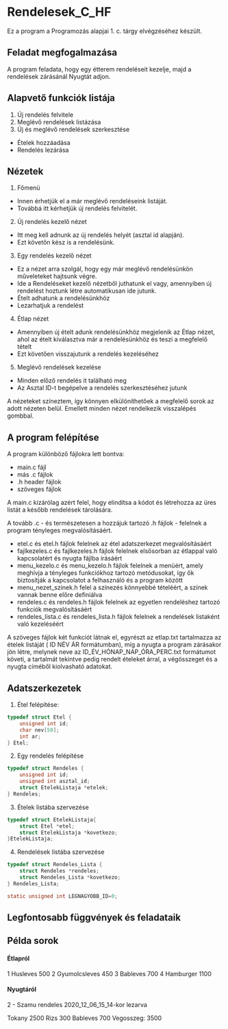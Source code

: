 # Rendelesek_C_HF
Ez a program a Programozás alapjai 1. c. tárgy elvégzéséhez készült.

## Feladat megfogalmazása
A program feladata, hogy egy étterem rendeléseit kezelje, majd a rendelések zárásánál Nyugtát adjon.

## Alapvető funkciók listája
1. Új rendelés felvitele
2. Meglévő rendelések listázása
3. Új és meglévő rendelések szerkesztése
  * Ételek hozzáadása
  * Rendelés lezárása

## Nézetek
1. Főmenü
  * Innen érhetjük el a már meglévő rendeléseink listáját.
  * Továbbá itt kérhetjük új rendelés felvitelét.
2. Új rendelés kezelő nézet
  * Itt meg kell adnunk az új rendelés helyét (asztal id alapján).
  * Ezt követőn kész is a rendelésünk.
3. Egy rendelés kezelő nézet
  * Ez a nézet arra szolgál, hogy egy már meglévő rendelésünkön műveleteket hajtsunk végre.
  * Ide a Rendeléseket kezelő nézetből juthatunk el vagy, amennyiben új rendelést hoztunk létre automatikusan ide jutunk.
  * Ételt adhatunk a rendelésünkhöz
  * Lezarhatjuk a rendelést
4. Étlap nézet
  * Amennyiben új ételt adunk rendelésünkhöz megjelenik az Étlap nézet, ahol az ételt kiválasztva már a rendelésünkhöz és teszi a megfelelő tételt
  * Ezt követően visszajutunk a rendelés kezeléséhez
5. Meglévő rendelések kezelése
  * Minden előző rendelés it található meg
  * Az Asztal ID-t begépelve a rendelés szerkesztéséhez jutunk
  
A nézeteket színeztem, így könnyen elkülöníthetőek a megfelelő sorok az adott nézeten belül.
Emellett minden nézet rendelkezik visszalépés gombbal.

## A program felépítése
A program különböző fájlokra lett bontva:
* main.c fájl
* más .c fájlok
* .h header fájlok
* szöveges fájlok

A main.c kizárólag azért felel, hogy elindítsa a kódot és létrehozza az üres listát a később rendelések tárolására.

A tovább .c - és természetesen a hozzájuk tartozó .h fájlok - felelnek a program tényleges megvalósításáért.
* etel.c és etel.h fájlok felelnek az étel adatszerkezet megvalósításáért
* fajlkezeles.c és fajlkezeles.h fájlok felelnek elsősorban az étlappal való kapcsolatért és nyugta fájlba írásáért
* menu_kezelo.c és menu_kezelo.h fájlok felelnek a menüért, amely meghívja a tényleges funkciókhoz tartozó metódusokat, így ők biztosítják a kapcsolatot a felhasználó és a program között
* menu_nezet_szinek.h felel a színezés könnyebbé tételéért, a színek vannak benne előre definiálva
* rendeles.c és rendeles.h fájlok felelnek az egyetlen rendeléshez tartozó funkciók megvalósításáért
* rendeles_lista.c és rendeles_lista.h fájlok felelnek a rendelések listaként való kezeléséért

A szöveges fájlok két funkciót látnak el, egyrészt az etlap.txt tartalmazza az ételek listáját ( ID NÉV ÁR formátumban), míg a nyugta a program zárásakor jön létre, melynek neve az ID_ÉV_HÓNAP_NAP_ÓRA_PERC.txt formátumot követi, a tartalmát tekintve pedig rendelt ételeket árral, a végösszeget és a nyugta címéből kiolvasható adatokat.

## Adatszerkezetek
1. Étel felépítése:
```c
typedef struct Etel {
    unsigned int id;
    char nev[50];
    int ar;
} Etel;
```
2. Egy rendelés felépítése
```c
typedef struct Rendeles {
    unsigned int id;
    unsigned int asztal_id;
    struct EtelekListaja *etelek;
} Rendeles;
```

3. Ételek listába szervezése
```c
typedef struct EtelekListaja{
    struct Etel *etel;
    struct EtelekListaja *kovetkezo;
}EtelekListaja;
```

4. Rendelések listába szervezése
```c
typedef struct Rendeles_Lista {
    struct Rendeles *rendeles;
    struct Rendeles_Lista *kovetkezo;
} Rendeles_Lista;

static unsigned int LEGNAGYOBB_ID=0;
```


## Legfontosabb függvények és feladataik

## Példa sorok
#### Étlapról 
1 Husleves 500
2 Gyumolcsleves 450
3 Bableves 700
4 Hamburger 1100
#### Nyugtáról
2 - Szamu rendeles		 2020_12_06_15_14-kor lezarva

Tokany 	 2500
Rizs 	 300
Bableves 	 700
Vegosszeg: 	 3500
